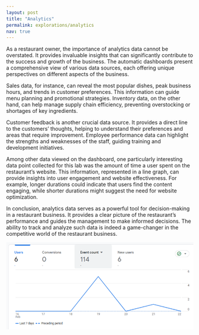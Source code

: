 ```yaml
---
layout: post
title: "Analytics"
permalink: explorations/analytics
nav: true
---
```


As a restaurant owner, the importance of analytics data cannot be overstated. It provides invaluable insights that can significantly contribute to the success and growth of the business. The automatic dashboards present a comprehensive view of various data sources, each offering unique perspectives on different aspects of the business.

Sales data, for instance, can reveal the most popular dishes, peak business hours, and trends in customer preferences. This information can guide menu planning and promotional strategies. Inventory data, on the other hand, can help manage supply chain efficiency, preventing overstocking or shortages of key ingredients.

Customer feedback is another crucial data source. It provides a direct line to the customers’ thoughts, helping to understand their preferences and areas that require improvement. Employee performance data can highlight the strengths and weaknesses of the staff, guiding training and development initiatives.

Among other data viewed on the dashboard, one particularly interesting data point collected for this lab was the amount of time a user spent on the restaurant’s website. This information, represented in a line graph, can provide insights into user engagement and website effectiveness. For example, longer durations could indicate that users find the content engaging, while shorter durations might suggest the need for website optimization.

In conclusion, analytics data serves as a powerful tool for decision-making in a restaurant business. It provides a clear picture of the restaurant’s performance and guides the management to make informed decisions. The ability to track and analyze such data is indeed a game-changer in the competitive world of the restaurant business.

![analytics](../assets/images/anlytics.png)